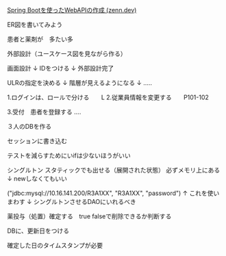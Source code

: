 [Spring Bootを使ったWebAPIの作成 (zenn.dev)](https://zenn.dev/ryo7/articles/dev-app-by-spring-boot)


ER図を書いてみよう

患者と薬剤が　多たい多


外部設計（ユースケース図を見ながら作る）


画面設計
↓
IDをつける
↓
外部設計完了

ULRの指定を決める
↓
階層が見えるようになる
↓
.....




1.ログインは、ロールで分ける　　L
2.従業員情報を変更する　　P101-102

3.受付　患者を登録する
....



３人のDBを作る

セッションに書き込む


テストを減らすためにいifは少ないほうがいい


シングルトン
スタティックでも出せる（展開された状態）
必ずメモリ上にある
↓
newしなくてもいい

("jdbc:mysql://10.16.141.200/R3A1XX", "R3A1XX", "password")
↑
これを使いまわす
↓
シングルトンさせるDAOにいれるべき



薬投与（処置）確定する　true falseで削除できるか判断する

DBに、更新日をつける

確定した日のタイムスタンプが必要